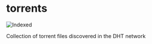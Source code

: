 torrents 
========
![Indexed](https://img.shields.io/badge/indexed-252395-blue)

Collection of torrent files discovered in the DHT network
